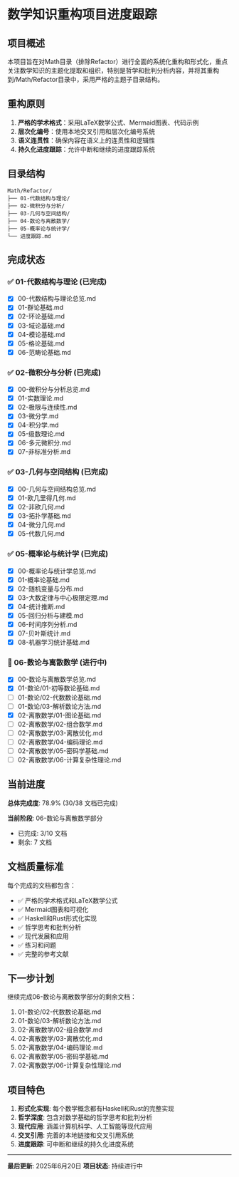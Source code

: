# 数学知识重构项目进度跟踪

## 项目概述

本项目旨在对Math目录（排除Refactor）进行全面的系统化重构和形式化，重点关注数学知识的主题化提取和组织，特别是哲学和批判分析内容，并将其重构到/Math/Refactor目录中，采用严格的主题子目录结构。

## 重构原则

1. **严格的学术格式**：采用LaTeX数学公式、Mermaid图表、代码示例
2. **层次化编号**：使用本地交叉引用和层次化编号系统
3. **语义连贯性**：确保内容在语义上的连贯性和逻辑性
4. **持久化进度跟踪**：允许中断和继续的进度跟踪系统

## 目录结构

```text
Math/Refactor/
├── 01-代数结构与理论/
├── 02-微积分与分析/
├── 03-几何与空间结构/
├── 04-数论与离散数学/
├── 05-概率论与统计学/
└── 进度跟踪.md
```

## 完成状态

### ✅ 01-代数结构与理论 (已完成)

- [x] 00-代数结构与理论总览.md
- [x] 01-群论基础.md
- [x] 02-环论基础.md
- [x] 03-域论基础.md
- [x] 04-模论基础.md
- [x] 05-格论基础.md
- [x] 06-范畴论基础.md

### ✅ 02-微积分与分析 (已完成)

- [x] 00-微积分与分析总览.md
- [x] 01-实数理论.md
- [x] 02-极限与连续性.md
- [x] 03-微分学.md
- [x] 04-积分学.md
- [x] 05-级数理论.md
- [x] 06-多元微积分.md
- [x] 07-非标准分析.md

### ✅ 03-几何与空间结构 (已完成)

- [x] 00-几何与空间结构总览.md
- [x] 01-欧几里得几何.md
- [x] 02-非欧几何.md
- [x] 03-拓扑学基础.md
- [x] 04-微分几何.md
- [x] 05-代数几何.md

### ✅ 05-概率论与统计学 (已完成)

- [x] 00-概率论与统计学总览.md
- [x] 01-概率论基础.md
- [x] 02-随机变量与分布.md
- [x] 03-大数定律与中心极限定理.md
- [x] 04-统计推断.md
- [x] 05-回归分析与建模.md
- [x] 06-时间序列分析.md
- [x] 07-贝叶斯统计.md
- [x] 08-机器学习统计基础.md

### 🔄 06-数论与离散数学 (进行中)

- [x] 00-数论与离散数学总览.md
- [x] 01-数论/01-初等数论基础.md
- [ ] 01-数论/02-代数数论基础.md
- [ ] 01-数论/03-解析数论方法.md
- [x] 02-离散数学/01-图论基础.md
- [ ] 02-离散数学/02-组合数学.md
- [ ] 02-离散数学/03-离散优化.md
- [ ] 02-离散数学/04-编码理论.md
- [ ] 02-离散数学/05-密码学基础.md
- [ ] 02-离散数学/06-计算复杂性理论.md

## 当前进度

**总体完成度**: 78.9% (30/38 文档已完成)

**当前阶段**: 06-数论与离散数学部分

- 已完成: 3/10 文档
- 剩余: 7 文档

## 文档质量标准

每个完成的文档都包含：

- ✅ 严格的学术格式和LaTeX数学公式
- ✅ Mermaid图表和可视化
- ✅ Haskell和Rust形式化实现
- ✅ 哲学思考和批判分析
- ✅ 现代发展和应用
- ✅ 练习和问题
- ✅ 完整的参考文献

## 下一步计划

继续完成06-数论与离散数学部分的剩余文档：

1. 01-数论/02-代数数论基础.md
2. 01-数论/03-解析数论方法.md
3. 02-离散数学/02-组合数学.md
4. 02-离散数学/03-离散优化.md
5. 02-离散数学/04-编码理论.md
6. 02-离散数学/05-密码学基础.md
7. 02-离散数学/06-计算复杂性理论.md

## 项目特色

1. **形式化实现**: 每个数学概念都有Haskell和Rust的完整实现
2. **哲学深度**: 包含对数学基础的哲学思考和批判分析
3. **现代应用**: 涵盖计算机科学、人工智能等现代应用
4. **交叉引用**: 完善的本地链接和交叉引用系统
5. **进度跟踪**: 可中断和继续的持久化进度系统

---

**最后更新**: 2025年6月20日
**项目状态**: 持续进行中
